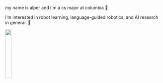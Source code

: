 my name is alper and i'm a cs major at columbia 🤖 

i'm interested in robot learning, language-guided robotics, and AI research in general. 🔭

<img src="https://user-images.githubusercontent.com/9828549/228425182-72a91cfd-0a19-479d-b79e-fd99f6be4274.gif" width="20%">

<!--
**alpercanberk/alpercanberk** is a ✨ _special_ ✨ repository because its `README.md` (this file) appears on your GitHub profile.

Here are some ideas to get you started:

- 🔭 I’m currently working on ...
- 🌱 I’m currently learning ...
- 👯 I’m looking to collaborate on ...
- 🤔 I’m looking for help with ...
- 💬 Ask me about ...
- 📫 How to reach me: ...
- 😄 Pronouns: ...
- ⚡ Fun fact: ...
-->



